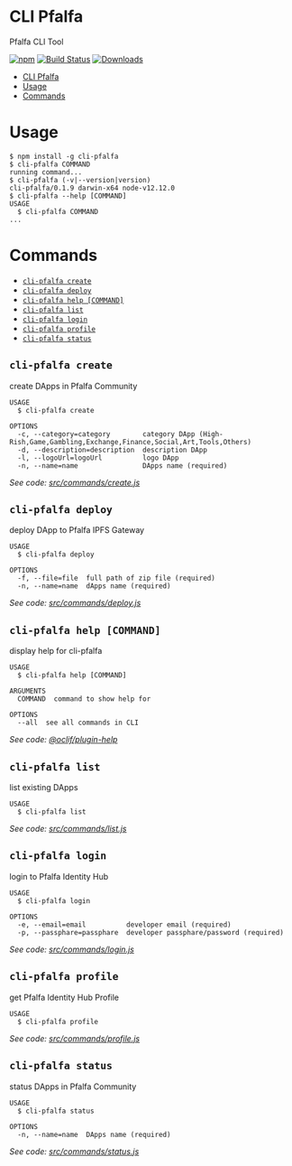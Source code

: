 # CLI Pfalfa

Pfalfa CLI Tool

[![npm][npm]][npm-url]
[![Build Status][build-status]][build-status-url]
[![Downloads][downloads]][downloads-url]

[npm]: https://img.shields.io/npm/v/cli-pfalfa.svg
[npm-url]: https://www.npmjs.com/package/cli-pfalfa
[build-status]: https://circleci.com/gh/eksant/cli-pfalfa.svg?style=shield
[build-status-url]: https://circleci.com/gh/eksant/cli-pfalfa
[downloads]: https://img.shields.io/npm/dw/cli-pfalfa.svg
[downloads-url]: https://www.npmjs.com/package/cli-pfalfa

<!-- toc -->
* [CLI Pfalfa](#cli-pfalfa)
* [Usage](#usage)
* [Commands](#commands)
<!-- tocstop -->

# Usage

<!-- usage -->
```sh-session
$ npm install -g cli-pfalfa
$ cli-pfalfa COMMAND
running command...
$ cli-pfalfa (-v|--version|version)
cli-pfalfa/0.1.9 darwin-x64 node-v12.12.0
$ cli-pfalfa --help [COMMAND]
USAGE
  $ cli-pfalfa COMMAND
...
```
<!-- usagestop -->

# Commands

<!-- commands -->
* [`cli-pfalfa create`](#cli-pfalfa-create)
* [`cli-pfalfa deploy`](#cli-pfalfa-deploy)
* [`cli-pfalfa help [COMMAND]`](#cli-pfalfa-help-command)
* [`cli-pfalfa list`](#cli-pfalfa-list)
* [`cli-pfalfa login`](#cli-pfalfa-login)
* [`cli-pfalfa profile`](#cli-pfalfa-profile)
* [`cli-pfalfa status`](#cli-pfalfa-status)

## `cli-pfalfa create`

create DApps in Pfalfa Community

```
USAGE
  $ cli-pfalfa create

OPTIONS
  -c, --category=category        category DApp (High-Rish,Game,Gambling,Exchange,Finance,Social,Art,Tools,Others)
  -d, --description=description  description DApp
  -l, --logoUrl=logoUrl          logo DApp
  -n, --name=name                DApps name (required)
```

_See code: [src/commands/create.js](https://github.com/eksant/cli-pfalfa/blob/v0.1.9/src/commands/create.js)_

## `cli-pfalfa deploy`

deploy DApp to Pfalfa IPFS Gateway

```
USAGE
  $ cli-pfalfa deploy

OPTIONS
  -f, --file=file  full path of zip file (required)
  -n, --name=name  dApps name (required)
```

_See code: [src/commands/deploy.js](https://github.com/eksant/cli-pfalfa/blob/v0.1.9/src/commands/deploy.js)_

## `cli-pfalfa help [COMMAND]`

display help for cli-pfalfa

```
USAGE
  $ cli-pfalfa help [COMMAND]

ARGUMENTS
  COMMAND  command to show help for

OPTIONS
  --all  see all commands in CLI
```

_See code: [@oclif/plugin-help](https://github.com/oclif/plugin-help/blob/v2.2.3/src/commands/help.ts)_

## `cli-pfalfa list`

list existing DApps

```
USAGE
  $ cli-pfalfa list
```

_See code: [src/commands/list.js](https://github.com/eksant/cli-pfalfa/blob/v0.1.9/src/commands/list.js)_

## `cli-pfalfa login`

login to Pfalfa Identity Hub

```
USAGE
  $ cli-pfalfa login

OPTIONS
  -e, --email=email          developer email (required)
  -p, --passphare=passphare  developer passphare/password (required)
```

_See code: [src/commands/login.js](https://github.com/eksant/cli-pfalfa/blob/v0.1.9/src/commands/login.js)_

## `cli-pfalfa profile`

get Pfalfa Identity Hub Profile

```
USAGE
  $ cli-pfalfa profile
```

_See code: [src/commands/profile.js](https://github.com/eksant/cli-pfalfa/blob/v0.1.9/src/commands/profile.js)_

## `cli-pfalfa status`

status DApps in Pfalfa Community

```
USAGE
  $ cli-pfalfa status

OPTIONS
  -n, --name=name  DApps name (required)
```

_See code: [src/commands/status.js](https://github.com/eksant/cli-pfalfa/blob/v0.1.9/src/commands/status.js)_
<!-- commandsstop -->
